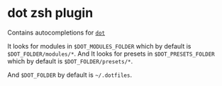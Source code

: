 # dot zsh plugin

Contains autocompletions for [`dot`](https://github.com/AlexAegis/dotfiles)

It looks for modules in `$DOT_MODULES_FOLDER` which by default
is `$DOT_FOLDER/modules/*`.
And It looks for presets in `$DOT_PRESETS_FOLDER` which by default
is `$DOT_FOLDER/presets/*`.

And `$DOT_FOLDER` by default is `~/.dotfiles`.
